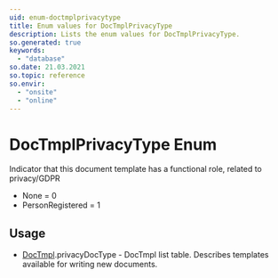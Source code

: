 ```yaml
---
uid: enum-doctmplprivacytype
title: Enum values for DocTmplPrivacyType
description: Lists the enum values for DocTmplPrivacyType.
so.generated: true
keywords:
  - "database"
so.date: 21.03.2021
so.topic: reference
so.envir:
  - "onsite"
  - "online"
---
```


# DocTmplPrivacyType Enum

Indicator that this document template has a functional role, related to privacy/GDPR

* None = 0
* PersonRegistered = 1

## Usage

* [DocTmpl](../doctmpl.md).privacyDocType - DocTmpl list table. Describes templates available for writing new documents.
